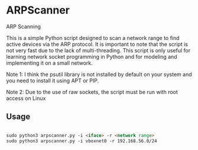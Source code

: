 # ARPScanner
ARP Scanning  

This is a simple Python script designed to scan a network range to find active devices via the ARP protocol. It is important to note that the script is not very fast due to the lack of multi-threading.
This script is only useful for learning network socket programming in Python and for modeling and implementing it on a small network.

Note 1: I think the psutil library is not installed by default on your system and you need to install it using APT or PIP.

Note 2: Due to the use of raw sockets, the script must be run with root access on Linux

## Usage

```markdown

sudo python3 arpscanner.py -i <iface> -r <network range>
sudo python3 arpscanner.py -i vboxnet0 -r 192.168.56.0/24
```
